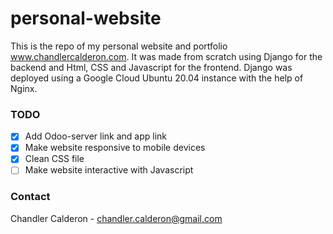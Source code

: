 # personal-website

This is the repo of my personal website and portfolio www.chandlercalderon.com. It was made from scratch using Django for the backend and Html, CSS and Javascript for the frontend. Django was deployed using a Google Cloud Ubuntu 20.04 instance with the help of Nginx.

### TODO
- [x] Add Odoo-server link and app link
- [x] Make website responsive to mobile devices
- [x] Clean CSS file
- [ ] Make website interactive with Javascript

### Contact
Chandler Calderon - chandler.calderon@gmail.com
